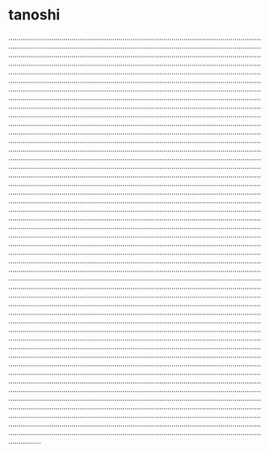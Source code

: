 # tanoshi
....................................................................................................................................................................................................................................................................................................................................................................................................................................................................................................................................................................................................................................................................................................................................................................................................................................................................................................................................................................................................................................................................................................................................................................................................................................................................................................................................................................................................................................................................................................................................................................................................................................................................................................................................................................................................................................................................................................................................................................................................................................................................................................................................................................................................................................................................................................................................................................................................................................................................................................................................................................................................................................................................................................................................................................................................................................................................................................................................................................................................................................................................................................................................................................................................................................................................................................................................................................................................................................................................................................................................................................................................................................................................................................................................................................................................................................................................................................................................................................................................................................................................................................................................................................................................................................................................................................................................................................................................................................................................................................................................................................................................................................................................................................................................................................................................................................................................................................................................................................................................................................................................................................................................................................................................................................................................................................................................................................................................................................................................................................................................................................................................................................................................................................................................................................................................................................................................................................................................................................................................................................................................................